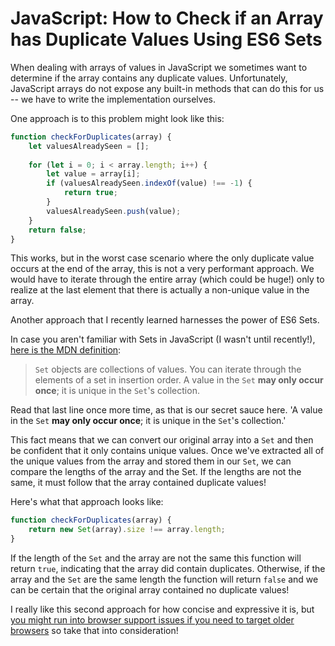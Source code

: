 # JavaScript: How to Check if an Array has Duplicate Values Using ES6 Sets

When dealing with arrays of values in JavaScript we sometimes want to determine if the array contains any duplicate values. Unfortunately, JavaScript arrays do not expose any built-in methods that can do this for us -- we have to write the implementation ourselves.

One approach is to this problem might look like this:

```javascript
function checkForDuplicates(array) {
    let valuesAlreadySeen = [];
    
    for (let i = 0; i < array.length; i++) {
        let value = array[i];
        if (valuesAlreadySeen.indexOf(value) !== -1) {
            return true;
        }
        valuesAlreadySeen.push(value);
    }
    return false;
}
```

This works, but in the worst case scenario where the only duplicate value occurs at the end of the array, this is not a very performant approach. We would have to iterate through the entire array (which could be huge!) only to realize at the last element that there is actually a non-unique value in the array.

Another approach that I recently learned harnesses the power of ES6 Sets. 

In case you aren't familiar with Sets in JavaScript (I wasn't until recently!), [here is the MDN definition](https://developer.mozilla.org/en-US/docs/Web/JavaScript/Reference/Global_Objects/Set):

> `Set` objects are collections of values. You can iterate through the elements of a set in insertion order. A value in the `Set` **may only occur once**; it is unique in the `Set`'s collection.

Read that last line once more time, as that is our secret sauce here. 'A value in the `Set` **may only occur once**; it is unique in the `Set`'s collection.' 



This fact means that we can convert our original array into a `Set` and then be confident that it only contains unique values. Once we've extracted all of the unique values from the array and stored them in our `Set`, we can compare the lengths of the array and the Set. If the lengths are not the same, it must follow that the array contained duplicate values!



Here's what that approach looks like:

```javascript
function checkForDuplicates(array) {
    return new Set(array).size !== array.length;
}
```

If the length of the `Set` and the array are not the same this function will return `true`, indicating that the array did contain duplicates. Otherwise, if the array and the `Set` are the same length the function will return `false` and we can be certain that the original array contained no duplicate values!



I really like this second approach for how concise and expressive it is, but [you might run into browser support issues if you need to target older browsers](https://caniuse.com/#feat=mdn-javascript_builtins_set_set_null_allowed) so take that into consideration!

